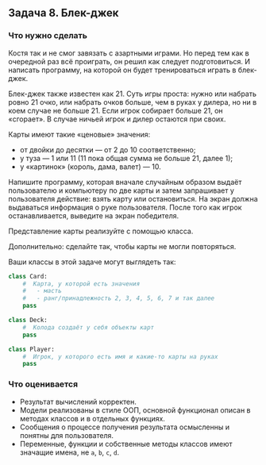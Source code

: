 ## Задача 8. Блек-джек
### Что нужно сделать
Костя так и не смог завязать с азартными играми. Но перед тем как в очередной раз всё проиграть, он решил как следует подготовиться. И написать программу, на которой он будет тренироваться играть в блек-джек.

Блек-джек также известен как 21. Суть игры проста: нужно или набрать ровно 21 очко, или набрать очков больше, чем в руках у дилера, но ни в коем случае не больше 21. Если игрок собирает больше 21, он «сгорает». В случае ничьей игрок и дилер остаются при своих.

Карты имеют такие «ценовые» значения:

- от двойки до десятки — от 2 до 10 соответственно;
- у туза — 1 или 11 (11 пока общая сумма не больше 21, далее 1);
- у «картинок» (король, дама, валет) — 10.

Напишите программу, которая вначале случайным образом выдаёт пользователю и компьютеру по две карты и затем запрашивает у пользователя действие: взять карту или остановиться. На экран должна выдаваться информация о руке пользователя. После того как игрок останавливается, выведите на экран победителя.

Представление карты реализуйте с помощью класса.

Дополнительно: сделайте так, чтобы карты не могли повторяться.

Ваши классы в этой задаче могут выглядеть так:

```python
class Card:
    #  Карта, у которой есть значения
    #   - масть
    #   - ранг/принадлежность 2, 3, 4, 5, 6, 7 и так далее
    pass

class Deck:
    #  Колода создаёт у себя объекты карт
    pass

class Player:
    #  Игрок, у которого есть имя и какие-то карты на руках
    pass
```
### Что оценивается
- Результат вычислений корректен.
- Модели реализованы в стиле ООП, основной функционал описан в методах классов и в отдельных функциях.
- Сообщения о процессе получения результата осмысленны и понятны для пользователя.
- Переменные, функции и собственные методы классов имеют значащие имена, не `a`, `b`, `c`, `d`.

